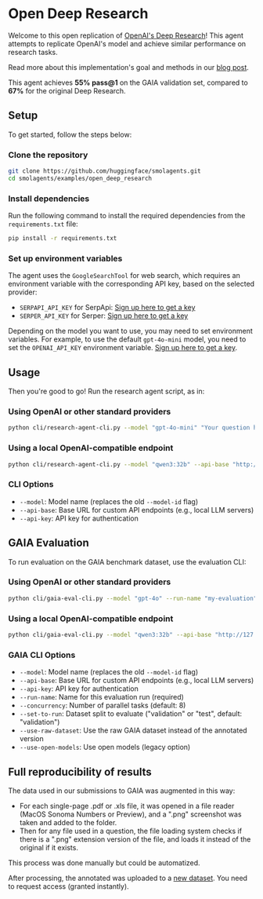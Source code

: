 # Open Deep Research

Welcome to this open replication of [OpenAI's Deep Research](https://openai.com/index/introducing-deep-research/)! This agent attempts to replicate OpenAI's model and achieve similar performance on research tasks.

Read more about this implementation's goal and methods in our [blog post](https://huggingface.co/blog/open-deep-research).


This agent achieves **55% pass@1** on the GAIA validation set, compared to **67%** for the original Deep Research.

## Setup

To get started, follow the steps below:

### Clone the repository

```bash
git clone https://github.com/huggingface/smolagents.git
cd smolagents/examples/open_deep_research
```

### Install dependencies

Run the following command to install the required dependencies from the `requirements.txt` file:

```bash
pip install -r requirements.txt
```

### Set up environment variables

The agent uses the `GoogleSearchTool` for web search, which requires an environment variable with the corresponding API key, based on the selected provider:
- `SERPAPI_API_KEY` for SerpApi: [Sign up here to get a key](https://serpapi.com/users/sign_up)
- `SERPER_API_KEY` for Serper: [Sign up here to get a key](https://serper.dev/signup)

Depending on the model you want to use, you may need to set environment variables.
For example, to use the default `gpt-4o-mini` model, you need to set the `OPENAI_API_KEY` environment variable.
[Sign up here to get a key](https://platform.openai.com/signup).


## Usage

Then you're good to go! Run the research agent script, as in:

### Using OpenAI or other standard providers
```bash
python cli/research-agent-cli.py --model "gpt-4o-mini" "Your question here!"
```

### Using a local OpenAI-compatible endpoint
```bash
python cli/research-agent-cli.py --model "qwen3:32b" --api-base "http://127.0.0.1:11434/v1" --api-key "dummy" "Your question here!"
```

### CLI Options
- `--model`: Model name (replaces the old `--model-id` flag)
- `--api-base`: Base URL for custom API endpoints (e.g., local LLM servers)
- `--api-key`: API key for authentication

## GAIA Evaluation

To run evaluation on the GAIA benchmark dataset, use the evaluation CLI:

### Using OpenAI or other standard providers
```bash
python cli/gaia-eval-cli.py --model "gpt-4o" --run-name "my-evaluation" --concurrency 8
```

### Using a local OpenAI-compatible endpoint
```bash
python cli/gaia-eval-cli.py --model "qwen3:32b" --api-base "http://127.0.0.1:11434/v1" --api-key "dummy" --run-name "local-evaluation" --concurrency 4
```

### GAIA CLI Options
- `--model`: Model name (replaces the old `--model-id` flag)
- `--api-base`: Base URL for custom API endpoints (e.g., local LLM servers)  
- `--api-key`: API key for authentication
- `--run-name`: Name for this evaluation run (required)
- `--concurrency`: Number of parallel tasks (default: 8)
- `--set-to-run`: Dataset split to evaluate ("validation" or "test", default: "validation")
- `--use-raw-dataset`: Use the raw GAIA dataset instead of the annotated version
- `--use-open-models`: Use open models (legacy option)

## Full reproducibility of results

The data used in our submissions to GAIA was augmented in this way:
 -  For each single-page .pdf or .xls file, it was opened in a file reader (MacOS Sonoma Numbers or Preview), and a ".png" screenshot was taken and added to the folder.
- Then for any file used in a question, the file loading system checks if there is a ".png" extension version of the file, and loads it instead of the original if it exists.

This process was done manually but could be automatized.

After processing, the annotated was uploaded to a [new dataset](https://huggingface.co/datasets/smolagents/GAIA-annotated). You need to request access (granted instantly).